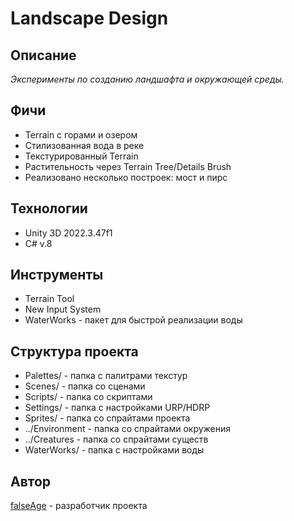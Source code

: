 # Landscape Design

## Описание

*Эксперименты по созданию ландшафта и окружающей среды.*

## Фичи

<ul>
  <li>Terrain с горами и озером</li>

  <li>Стилизованная вода в реке</li>

  <li>Текстурированный Terrain</li>

  <li>Растительность через Terrain Tree/Details Brush</li>

  <li>Реализовано несколько построек: мост и пирс</li>
</ul>

## Технологии

<ul>
  <li>Unity 3D 2022.3.47f1</li>
  
  <li>C# v.8</li>
</ul>

## Инструменты

<ul>
  <li>Terrain Tool</li>

  <li>New Input System</li>

  <li>WaterWorks - пакет для быстрой реализации воды</li>
</ul>

## Структура проекта

<ul>
  <li>Palettes/ - папка с палитрами текстур</li>

  <li>Scenes/ - папка со сценами</li>

  <li>Scripts/ - папка со скриптами</li>

  <li>Settings/ - папка с настройками URP/HDRP</li>

  <li>Sprites/ - папка со спрайтами проекта</li>

  <li>../Environment - папка со спрайтами окружения</li>

  <li>../Сreatures - папка со спрайтами существ</li>

  <li>WaterWorks/ - папка с настройками воды</li>
</ul>

## Автор
[falseAge](https://github.com/falseAge) - разработчик проекта
